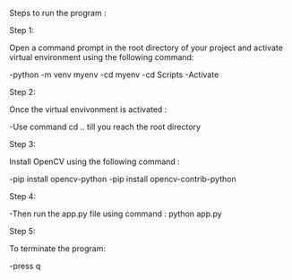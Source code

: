 Steps to run the program :

Step 1:

Open a command prompt in the root directory of your project and activate virtual environment using the following command:

-python -m venv myenv
-cd myenv
-cd Scripts
-Activate

Step 2:

Once the virtual envivonment is activated :

-Use command cd .. till you reach the root directory

Step 3:

Install OpenCV using the following command :

-pip install opencv-python
-pip install opencv-contrib-python

Step 4:

-Then run the app.py file using command : python app.py

Step 5:

To terminate the program:

-press q

